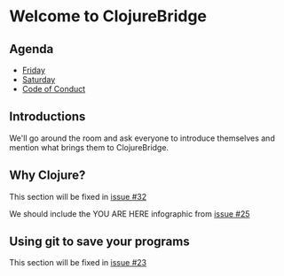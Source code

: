 Welcome to ClojureBridge
========================


## Agenda

* [Friday](friday.md)
* [Saturday](saturday.md)
* [Code of Conduct](conduct.md)

## Introductions

We'll go around the room and ask everyone to introduce themselves and mention
what brings them to ClojureBridge.

## Why Clojure?

This section will be fixed in [issue #32](https://github.com/clojurebridge-minneapolis/installfest/issues/32)

We should include the YOU ARE HERE infographic from [issue #25](https://github.com/clojurebridge-minneapolis/installfest/issues/25)


## Using git to save your programs

This section will be fixed in [issue #23](https://github.com/clojurebridge-minneapolis/installfest/issues/23)
